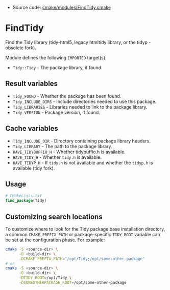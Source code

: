 <!-- This is auto-generated file. -->
* Source code: [cmake/modules/FindTidy.cmake](https://github.com/petk/php-build-system/blob/master/cmake/cmake/modules/FindTidy.cmake)

# FindTidy

Find the Tidy library (tidy-html5, legacy htmltidy library, or the tidyp -
obsolete fork).

Module defines the following `IMPORTED` target(s):

* `Tidy::Tidy` - The package library, if found.

## Result variables

* `Tidy_FOUND` - Whether the package has been found.
* `Tidy_INCLUDE_DIRS` - Include directories needed to use this package.
* `Tidy_LIBRARIES` - Libraries needed to link to the package library.
* `Tidy_VERSION` - Package version, if found.

## Cache variables

* `Tidy_INCLUDE_DIR` - Directory containing package library headers.
* `Tidy_LIBRARY` - The path to the package library.
* `HAVE_TIDYBUFFIO_H` - Whether tidybuffio.h is available.
* `HAVE_TIDY_H` - Whether `tidy.h` is available.
* `HAVE_TIDYP_H` - If `tidy.h` is not available and whether the `tidyp.h` is
  available (tidy fork).

## Usage

```cmake
# CMakeLists.txt
find_package(Tidy)
```

## Customizing search locations

To customize where to look for the Tidy package base
installation directory, a common `CMAKE_PREFIX_PATH` or
package-specific `TIDY_ROOT` variable can be set at
the configuration phase. For example:

```sh
cmake -S <source-dir> \
      -B <build-dir> \
      -DCMAKE_PREFIX_PATH="/opt/Tidy;/opt/some-other-package"
# or
cmake -S <source-dir> \
      -B <build-dir> \
      -DTIDY_ROOT=/opt/Tidy \
      -DSOMEOTHERPACKAGE_ROOT=/opt/some-other-package
```
